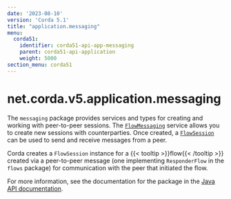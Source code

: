 ```yaml
---
date: '2023-08-10'
version: 'Corda 5.1'
title: "application.messaging"
menu:
  corda51:
    identifier: corda51-api-app-messaging
    parent: corda51-api-application
    weight: 5000
section_menu: corda51
---
```

# net.corda.v5.application.messaging
The `messaging` package provides services and types for creating and working with peer-to-peer sessions. The <a href="../../../../../../api-ref/corda/{{<version-num>}}/net/corda/v5/application/messaging/FlowMessaging.html" target="_blank">`FlowMessaging`</a> service allows you to create new sessions with counterparties. Once created, a <a href="../../../../../../api-ref/corda/{{<version-num>}}/net/corda/v5/application/messaging/FlowSession.html" target="_blank">`FlowSession`</a> can be used to send and receive messages from a peer.

Corda creates a `FlowSession` instance for a {{< tooltip >}}flow{{< /tooltip >}} created via a peer-to-peer message (one implementing `ResponderFlow` in the `flows` package) for communication with the peer that initiated the flow.

For more information, see the documentation for the package in the <a href="../../../../../../api-ref/corda/{{<version-num>}}/net/corda/v5/application/messaging/package-summary.html" target=" blank">Java API documentation</a>.
